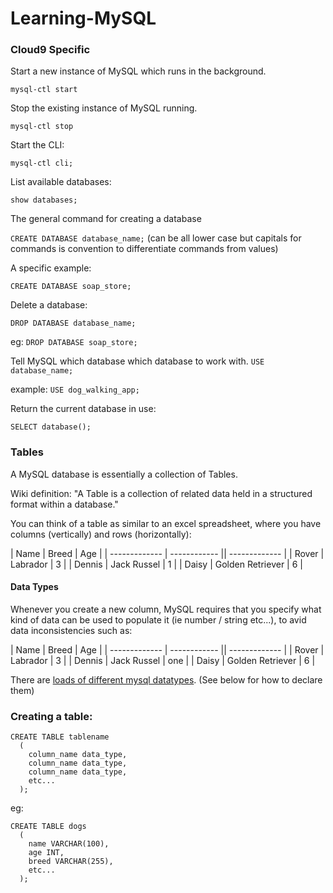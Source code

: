 # Learning-MySQL

### Cloud9 Specific
Start a new instance of MySQL which runs in the background.

```mysql-ctl start```

Stop the existing instance of MySQL running.

```mysql-ctl stop```

Start the CLI:

```mysql-ctl cli;```

List available databases:

```show databases;```

The general command for creating a database

```CREATE DATABASE database_name;```
(can be all lower case but capitals for commands is convention to differentiate commands from values)

A specific example:

```CREATE DATABASE soap_store;```

Delete a database:

```DROP DATABASE database_name;```

eg:
```DROP DATABASE soap_store;```


Tell MySQL which database which database to work with.
```USE database_name;```

example:
```USE dog_walking_app;```

Return the current database in use:

```SELECT database();```

### Tables
A MySQL database is essentially a collection of Tables.

Wiki definition: "A Table is a collection of related data held in a structured format within a database."

You can think of a table as similar to an excel spreadsheet, where you have columns (vertically) and rows (horizontally):

|  Name  | Breed | Age |
| ------------- | ------------ || ------------- |
| Rover | Labrador  | 3  |
| Dennis  | Jack Russel  | 1  |
| Daisy  | Golden Retriever  | 6  |

#### Data Types
Whenever you create a new column, MySQL requires that you specify what kind of data can be used to populate it (ie number / string etc...), to avid data inconsistencies such as:

|  Name  | Breed | Age |
| ------------- | ------------ || ------------- |
| Rover | Labrador  | 3  |
| Dennis  | Jack Russel  | one  |
| Daisy  | Golden Retriever  | 6  |

There are [loads of different mysql datatypes](https://dev.mysql.com/doc/refman/8.0/en/data-types.html). (See below for how to declare them)

### Creating a table:

```
CREATE TABLE tablename
  (
    column_name data_type,
    column_name data_type,
    column_name data_type,
    etc...
  );
```

eg:

```
CREATE TABLE dogs
  (
    name VARCHAR(100),
    age INT,
    breed VARCHAR(255),
    etc...
  );
```
